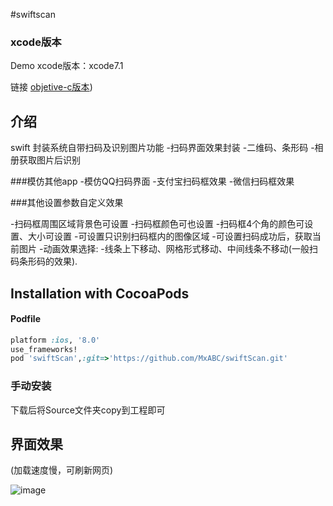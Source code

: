 #swiftscan

### xcode版本
Demo xcode版本：xcode7.1

链接 [objetive-c版本](https://github.com/MxABC/LBXScan))

## 介绍
swift 封装系统自带扫码及识别图片功能
-扫码界面效果封装
-二维码、条形码
-相册获取图片后识别

###模仿其他app
-模仿QQ扫码界面
-支付宝扫码框效果
-微信扫码框效果

###其他设置参数自定义效果

-扫码框周围区域背景色可设置
-扫码框颜色可也设置
-扫码框4个角的颜色可设置、大小可设置
-可设置只识别扫码框内的图像区域
-可设置扫码成功后，获取当前图片
-动画效果选择:
-线条上下移动、网格形式移动、中间线条不移动(一般扫码条形码的效果).




## Installation with CocoaPods

#### Podfile

```ruby
platform :ios, '8.0'
use_frameworks!
pod 'swiftScan',:git=>'https://github.com/MxABC/swiftScan.git'
```

### 手动安装 
下载后将Source文件夹copy到工程即可


## 界面效果

(加载速度慢，可刷新网页)

![image](https://github.com/MxABC/LBXScan/blob/master/ScreenShots/page1.png)